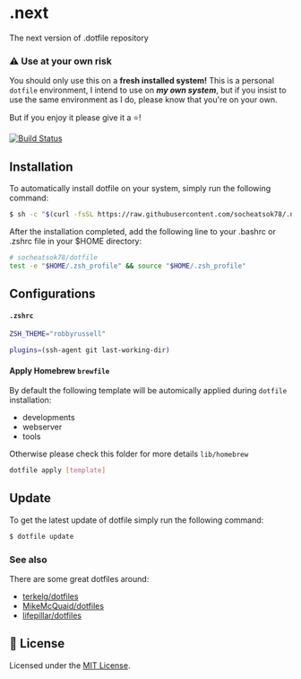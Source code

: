 # .next
The next version of .dotfile repository

### :warning: Use at your own risk
You should only use this on a **fresh installed system!**
This is a personal `dotfile` environment, I intend to use on ***my own system***, but if you insist to use the same environment as I do, please know that you're on your own.

But if you enjoy it please give it a :star:!

[![Build Status](https://travis-ci.com/socheatsok78/.next.svg?branch=master)](https://travis-ci.com/socheatsok78/.next)

## Installation
To automatically install dotfile on your system, simply run the following command:
```sh
$ sh -c "$(curl -fsSL https://raw.githubusercontent.com/socheatsok78/.next/master/install.sh)"
```

After the installation completed, add the following line to your .bashrc or .zshrc file in your $HOME directory:
```sh
# socheatsok78/dotfile
test -e "$HOME/.zsh_profile" && source "$HOME/.zsh_profile"
```

## Configurations

#### `.zshrc`

```sh
ZSH_THEME="robbyrussell"

plugins=(ssh-agent git last-working-dir)
```

#### Apply Homebrew `brewfile`
By default the following template will be automically applied during `dotfile` installation:
- developments
- webserver
- tools

Otherwise please check this folder for more details `lib/homebrew`

```sh
dotfile apply [template]
```

## Update
To get the latest update of dotfile simply run the following command:
```sh
$ dotfile update
```

### See also
There are some great dotfiles around:
- [terkelg/dotfiles](https://github.com/terkelg/dotfiles)
- [MikeMcQuaid/dotfiles](https://github.com/MikeMcQuaid/dotfiles)
- [lifepillar/dotfiles](https://github.com/lifepillar/dotfiles)

## :memo: License
Licensed under the [MIT License](LICENSE).
